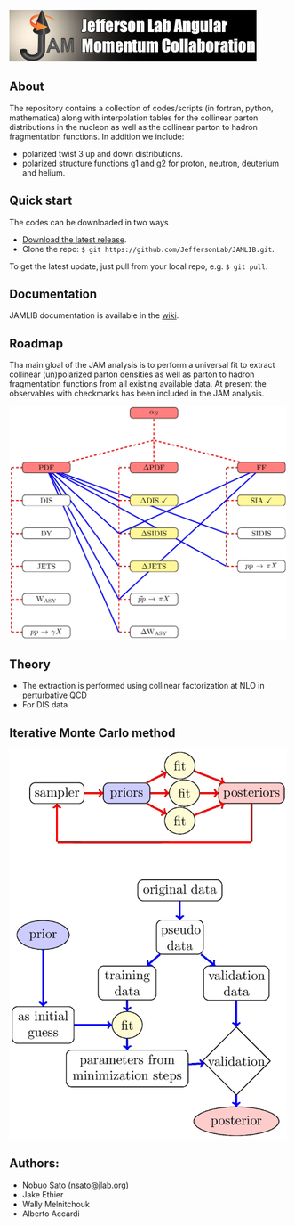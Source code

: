 ![jamlogo](gallery/jam.jpg)

## About
 
The repository contains a collection of codes/scripts (in fortran, python,
mathematica) along with interpolation tables for the collinear parton 
distributions in the nucleon as well as the collinear parton to hadron 
fragmentation functions. In addition we include: 

* polarized twist 3 up and down distributions.
* polarized structure functions g1 and g2 for proton, neutron, deuterium and helium.


## Quick start
The codes can be downloaded in two ways

* [Download the latest release](https://github.com/JeffersonLab/JAMLIB/archive/master.zip).
*  Clone the repo:  `$ git https://github.com/JeffersonLab/JAMLIB.git`.

To get the latest update, just pull from your local repo, e.g. `$ git pull`.

## Documentation
JAMLIB documentation is available in the [wiki](https://github.com/JeffersonLab/JAMLIB/wiki). 

## Roadmap
Tha main gloal of the JAM analysis is to perform a universal fit to extract
collinear (un)polarized parton densities as well as parton to hadron
fragmentation functions from all existing available data. At present the
observables with checkmarks has been included in the JAM analysis.

<img src="gallery/roadmap.jpg" width="500">

## Theory
* The extraction is performed using collinear factorization at NLO in perturbative QCD
* For DIS data 



## Iterative Monte Carlo method 

<img src="gallery/workflow.jpg" width="500">





## Authors:
* Nobuo Sato  (nsato@jlab.org)
* Jake Ethier 
* Wally Melnitchouk  
* Alberto Accardi



